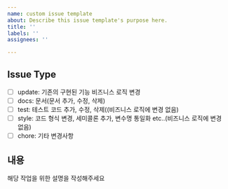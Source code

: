 ```yaml
---
name: custom issue template
about: Describe this issue template's purpose here.
title: ''
labels: ''
assignees: ''

---
```


## Issue Type
- [ ] update: 기존의 구현된 기능 비즈니스 로직 변경
- [ ] docs: 문서(문서 추가, 수정, 삭제)
- [ ] test: 테스트 코드 추가, 수정, 삭제((비즈니스 로직에 변경 없음)
- [ ] style: 코드 형식 변경, 세미콜론 추가, 변수명 통일화 etc..(비즈니스 로직에 변경 없음)
- [ ] chore: 기타 변경사항

## 내용
해당 작업을 위한 설명을 작성해주세요
